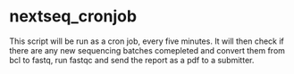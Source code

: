 # nextseq_cronjob

This script will be run as a cron job, every five minutes. It will then check if there are any new sequencing batches comepleted and convert them from bcl to fastq, run fastqc and send the report as a pdf to a submitter.
